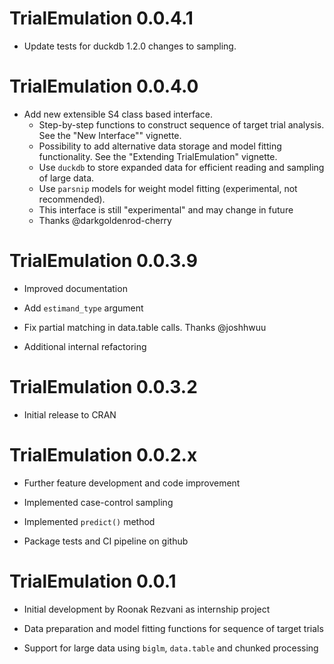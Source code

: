 # TrialEmulation 0.0.4.1

* Update tests for duckdb 1.2.0 changes to sampling.

# TrialEmulation 0.0.4.0

* Add new extensible S4 class based interface.
  - Step-by-step functions to construct sequence of target trial analysis. See the "New Interface"" vignette.
  - Possibility to add alternative data storage and model fitting functionality. See the "Extending TrialEmulation"
   vignette.
  - Use `duckdb` to store expanded data for efficient reading and sampling of large data.
  - Use `parsnip` models for weight model fitting (experimental, not recommended).
  - This interface is still "experimental" and may change in future
  - Thanks @darkgoldenrod-cherry

# TrialEmulation 0.0.3.9

* Improved documentation

* Add `estimand_type` argument

* Fix partial matching in data.table calls. Thanks @joshhwuu

* Additional internal refactoring

# TrialEmulation 0.0.3.2

* Initial release to CRAN

# TrialEmulation 0.0.2.x

* Further feature development and code improvement

* Implemented case-control sampling

* Implemented `predict()` method

* Package tests and CI pipeline on github

# TrialEmulation 0.0.1

* Initial development by Roonak Rezvani as internship project

* Data preparation and model fitting functions for sequence of target trials

* Support for large data using `biglm`, `data.table` and chunked processing
